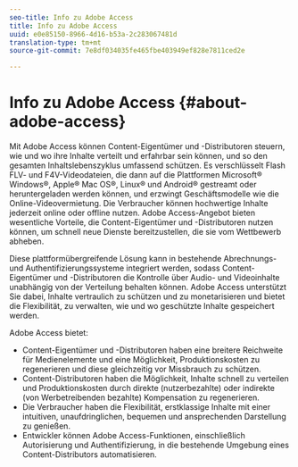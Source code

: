 ```yaml
---
seo-title: Info zu Adobe Access
title: Info zu Adobe Access
uuid: e0e85150-8966-4d16-b53a-2c283067481d
translation-type: tm+mt
source-git-commit: 7e8df034035fe465fbe403949ef828e7811ced2e

---
```



# Info zu Adobe Access {#about-adobe-access}

Mit Adobe Access können Content-Eigentümer und -Distributoren steuern, wie und wo ihre Inhalte verteilt und erfahrbar sein können, und so den gesamten Inhaltslebenszyklus umfassend schützen. Es verschlüsselt Flash FLV- und F4V-Videodateien, die dann auf die Plattformen Microsoft® Windows®, Apple® Mac OS®, Linux® und Android® gestreamt oder heruntergeladen werden können, und erzwingt Geschäftsmodelle wie die Online-Videovermietung. Die Verbraucher können hochwertige Inhalte jederzeit online oder offline nutzen. Adobe Access-Angebot bieten wesentliche Vorteile, die Content-Eigentümer und -Distributoren nutzen können, um schnell neue Dienste bereitzustellen, die sie vom Wettbewerb abheben.

Diese plattformübergreifende Lösung kann in bestehende Abrechnungs- und Authentifizierungssysteme integriert werden, sodass Content-Eigentümer und -Distributoren die Kontrolle über Audio- und Videoinhalte unabhängig von der Verteilung behalten können. Adobe Access unterstützt Sie dabei, Inhalte vertraulich zu schützen und zu monetarisieren und bietet die Flexibilität, zu verwalten, wie und wo geschützte Inhalte gespeichert werden.

Adobe Access bietet:

* Content-Eigentümer und -Distributoren haben eine breitere Reichweite für Medienelemente und eine Möglichkeit, Produktionskosten zu regenerieren und diese gleichzeitig vor Missbrauch zu schützen.
* Content-Distributoren haben die Möglichkeit, Inhalte schnell zu verteilen und Produktionskosten durch direkte (nutzerbezahlte) oder indirekte (von Werbetreibenden bezahlte) Kompensation zu regenerieren.
* Die Verbraucher haben die Flexibilität, erstklassige Inhalte mit einer intuitiven, unaufdringlichen, bequemen und ansprechenden Darstellung zu genießen.
* Entwickler können Adobe Access-Funktionen, einschließlich Autorisierung und Authentifizierung, in die bestehende Umgebung eines Content-Distributors automatisieren.

